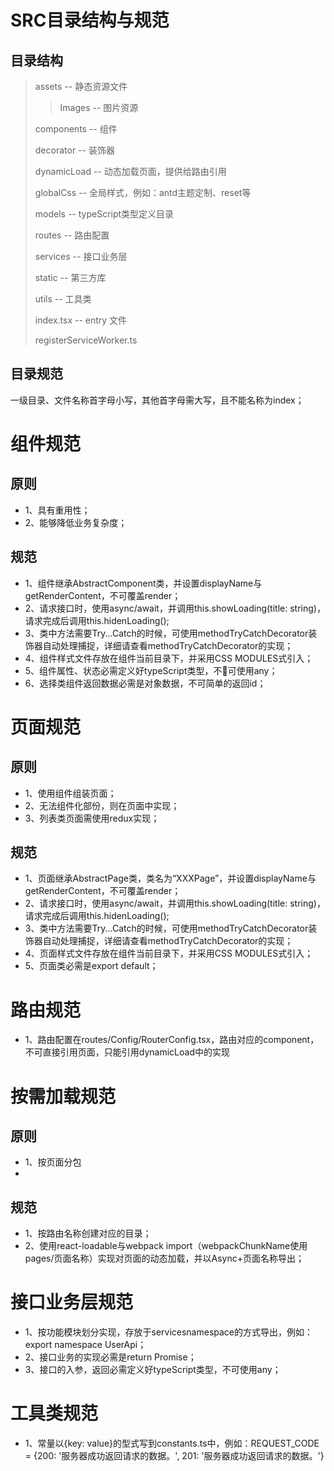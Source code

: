 # SRC目录结构与规范 #

## 目录结构

> assets -- 静态资源文件
> > Images -- 图片资源
> 
> components -- 组件
>
> decorator -- 装饰器
> 
> dynamicLoad -- 动态加载页面，提供给路由引用
> 
> globalCss -- 全局样式，例如：antd主题定制、reset等
> 
> models -- typeScript类型定义目录
> 
> routes -- 路由配置
>
> services -- 接口业务层
> 
> static -- 第三方库
>
> utils -- 工具类
> 
> index.tsx -- entry 文件
> 
> registerServiceWorker.ts

## 目录规范

一级目录、文件名称首字母小写，其他首字母需大写，且不能名称为index；

# 组件规范 #

## 原则 ##
* 1、具有重用性；
* 2、能够降低业务复杂度；

## 规范 ##
* 1、组件继承AbstractComponent类，并设置displayName与getRenderContent，不可覆盖render；
* 2、请求接口时，使用async/await，并调用this.showLoading(title: string)，请求完成后调用this.hidenLoading();
* 3、类中方法需要Try...Catch的时候，可使用methodTryCatchDecorator装饰器自动处理捕捉，详细请查看methodTryCatchDecorator的实现；
* 4、组件样式文件存放在组件当前目录下，并采用CSS MODULES式引入；
* 5、组件属性、状态必需定义好typeScript类型，不可使用any；
* 6、选择类组件返回数据必需是对象数据，不可简单的返回id；

# 页面规范 #

## 原则 ##
* 1、使用组件组装页面；
* 2、无法组件化部份，则在页面中实现；
* 3、列表类页面需使用redux实现；

## 规范 ##
* 1、页面继承AbstractPage类，类名为“XXXPage”，并设置displayName与getRenderContent，不可覆盖render；
* 2、请求接口时，使用async/await，并调用this.showLoading(title: string)，请求完成后调用this.hidenLoading();
* 3、类中方法需要Try...Catch的时候，可使用methodTryCatchDecorator装饰器自动处理捕捉，详细请查看methodTryCatchDecorator的实现；
* 4、页面样式文件存放在组件当前目录下，并采用CSS MODULES式引入；
* 5、页面类必需是export default；

# 路由规范 #
* 1、路由配置在routes/Config/RouterConfig.tsx，路由对应的component，不可直接引用页面，只能引用dynamicLoad中的实现

# 按需加载规范 #

## 原则 ##
* 1、按页面分包
* 
## 规范 ##
* 1、按路由名称创建对应的目录；
* 2、使用react-loadable与webpack import（webpackChunkName使用pages/页面名称）实现对页面的动态加载，并以Async+页面名称导出；

# 接口业务层规范 #
* 1、按功能模块划分实现，存放于servicesnamespace的方式导出，例如：export namespace UserApi；
* 2、接口业务的实现必需是return Promise；
* 3、接口的入参，返回必需定义好typeScript类型，不可使用any；

# 工具类规范 #
* 1、常量以{key: value}的型式写到constants.ts中，例如：REQUEST_CODE = {200: '服务器成功返回请求的数据。', 201: '服务器成功返回请求的数据。'}
